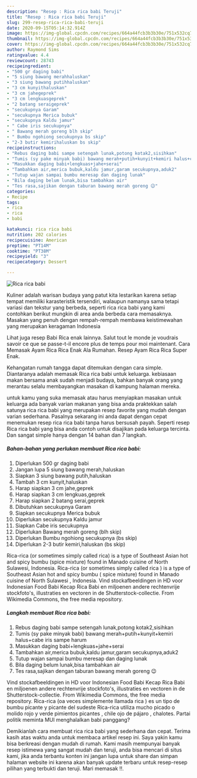 ```yaml
---
description: "Resep : Rica rica babi Teruji"
title: "Resep : Rica rica babi Teruji"
slug: 299-resep-rica-rica-babi-teruji
date: 2020-09-15T05:14:32.914Z
image: https://img-global.cpcdn.com/recipes/664a44fcb3b3b30e/751x532cq70/rica-rica-babi-foto-resep-utama.jpg
thumbnail: https://img-global.cpcdn.com/recipes/664a44fcb3b3b30e/751x532cq70/rica-rica-babi-foto-resep-utama.jpg
cover: https://img-global.cpcdn.com/recipes/664a44fcb3b3b30e/751x532cq70/rica-rica-babi-foto-resep-utama.jpg
author: Raymond Sims
ratingvalue: 4.4
reviewcount: 28743
recipeingredient:
- "500 gr daging babi"
- "5 siung bawang merahhaluskan"
- "3 siung bawang putihhaluskan"
- "3 cm kunyithaluskan"
- "3 cm jahegeprek"
- "3 cm lengkuasgeprek"
- "2 batang seraigeprek"
- "secukupnya Garam"
- "secukupnya Merica bubuk"
- "secukupnya Kaldu jamur"
- " Cabe iris secukupnya"
- " Bawang merah goreng blh skip"
- " Bumbu ngohiong secukupnya bs skip"
- "2-3 butir kemirihaluskan bs skip"
recipeinstructions:
- "Rebus daging babi sampe setengah lunak,potong kotak2,sisihkan"
- "Tumis (sy pake minyak babi) bawang merah+putih+kunyit+kemiri halus+cabe iris sampe harum"
- "Masukkan daging babi+lengkuas+jahe+serai"
- "Tambahkan air,merica bubuk,kaldu jamur,garam secukupnya,aduk2"
- "Tutup wajan sampai bumbu meresap dan daging lunak"
- "Bila daging belum lunak,bisa tambahkan air"
- "Tes rasa,sajikan dengan taburan bawang merah goreng 😉"
categories:
- Recipe
tags:
- rica
- rica
- babi

katakunci: rica rica babi 
nutrition: 202 calories
recipecuisine: American
preptime: "PT14M"
cooktime: "PT38M"
recipeyield: "3"
recipecategory: Dessert

---
```



![Rica rica babi](https://img-global.cpcdn.com/recipes/664a44fcb3b3b30e/751x532cq70/rica-rica-babi-foto-resep-utama.jpg)

Kuliner adalah warisan budaya yang patut kita lestarikan karena setiap tempat memiliki karasteristik tersendiri, walaupun namanya sama tetapi variasi dan tekstur yang berbeda, seperti rica rica babi yang kami contohkan berikut mungkin di area anda berbeda cara memasaknya. Masakan yang penuh dengan rempah-rempah membawa keistimewahan yang merupakan keragaman Indonesia

Lihat juga resep Babi Rica enak lainnya. Salut tout le monde je voudrais savoir ce que se passe-t-il encore plus de temps pour moi maintenant. Cara Memasak Ayam Rica Rica Enak Ala Rumahan. Resep Ayam Rica Rica Super Enak.

Kehangatan rumah tangga dapat ditemukan dengan cara simple. Diantaranya adalah memasak Rica rica babi untuk keluarga. kebiasaan makan bersama anak sudah menjadi budaya, bahkan banyak orang yang merantau selalu membayangkan masakan di kampung halaman mereka.

untuk kamu yang suka memasak atau harus menyiapkan masakan untuk keluarga ada banyak varian makanan yang bisa anda praktekkan salah satunya rica rica babi yang merupakan resep favorite yang mudah dengan varian sederhana. Pasalnya sekarang ini anda dapat dengan cepat menemukan resep rica rica babi tanpa harus bersusah payah.
Seperti resep Rica rica babi yang bisa anda contoh untuk disajikan pada keluarga tercinta. Dan sangat simple hanya dengan 14 bahan dan 7 langkah.


<!--inarticleads1-->

##### Bahan-bahan yang perlukan membuat Rica rica babi:

1. Diperlukan 500 gr daging babi
1. Jangan lupa 5 siung bawang merah,haluskan
1. Siapkan 3 siung bawang putih,haluskan
1. Tambah 3 cm kunyit,haluskan
1. Harap siapkan 3 cm jahe,geprek
1. Harap siapkan 3 cm lengkuas,geprek
1. Harap siapkan 2 batang serai,geprek
1. Dibutuhkan secukupnya Garam
1. Siapkan secukupnya Merica bubuk
1. Diperlukan secukupnya Kaldu jamur
1. Siapkan  Cabe iris secukupnya
1. Diperlukan  Bawang merah goreng (blh skip)
1. Diperlukan  Bumbu ngohiong secukupnya (bs skip)
1. Diperlukan 2-3 butir kemiri,haluskan (bs skip)


Rica-rica (or sometimes simply called rica) is a type of Southeast Asian hot and spicy bumbu (spice mixture) found in Manado cuisine of North Sulawesi, Indonesia. Rica-rica (or sometimes simply called rica ) is a type of Southeast Asian hot and spicy bumbu ( spice mixture) found in Manado cuisine of North Sulawesi , Indonesia. Vind stockafbeeldingen in HD voor Indonesian Food Babi Kecap Rica Babi en miljoenen andere rechtenvrije stockfoto&#39;s, illustraties en vectoren in de Shutterstock-collectie. From Wikimedia Commons, the free media repository. 

<!--inarticleads2-->

##### Langkah membuat  Rica rica babi:

1. Rebus daging babi sampe setengah lunak,potong kotak2,sisihkan
1. Tumis (sy pake minyak babi) bawang merah+putih+kunyit+kemiri halus+cabe iris sampe harum
1. Masukkan daging babi+lengkuas+jahe+serai
1. Tambahkan air,merica bubuk,kaldu jamur,garam secukupnya,aduk2
1. Tutup wajan sampai bumbu meresap dan daging lunak
1. Bila daging belum lunak,bisa tambahkan air
1. Tes rasa,sajikan dengan taburan bawang merah goreng 😉


Vind stockafbeeldingen in HD voor Indonesian Food Babi Kecap Rica Babi en miljoenen andere rechtenvrije stockfoto&#39;s, illustraties en vectoren in de Shutterstock-collectie. From Wikimedia Commons, the free media repository. Rica-rica (oa veces simplemente llamada rica ) es un tipo de bumbu picante y picante del sudeste Rica-rica utiliza mucho picado o molido rojo y verde pimientos picantes , chile ojo de pájaro , chalotes. Partai politik meminta MUI menghalalkan babi panggang? 

Demikianlah cara membuat rica rica babi yang sederhana dan cepat. Terima kasih atas waktu anda untuk membaca artikel resep ini. Saya yakin kamu bisa berkreasi dengan mudah di rumah. Kami masih mempunyai banyak resep istimewa yang sangat mudah dan teruji, anda bisa mencari di situs kami, jika anda terbantu konten ini jangan lupa untuk share dan simpan halaman website ini karena akan banyak update terbaru untuk resep-resep pilihan yang terbukti dan teruji. Mari memasak !!. 
